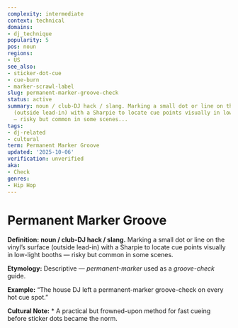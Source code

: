 ```yaml
---
complexity: intermediate
context: technical
domains:
- dj_technique
popularity: 5
pos: noun
regions:
- US
see_also:
- sticker-dot-cue
- cue-burn
- marker-scrawl-label
slug: permanent-marker-groove-check
status: active
summary: noun / club-DJ hack / slang. Marking a small dot or line on the vinyl’s surface
  (outside lead-in) with a Sharpie to locate cue points visually in low-light booths
  — risky but common in some scenes...
tags:
- dj-related
- cultural
term: Permanent Marker Groove
updated: '2025-10-06'
verification: unverified
aka:
- Check
genres:
- Hip Hop
---
```


# Permanent Marker Groove

**Definition:** **noun / club-DJ hack / slang.** Marking a small dot or line on the vinyl’s surface (outside lead-in) with a Sharpie to locate cue points visually in low-light booths — risky but common in some scenes.

**Etymology:** Descriptive — *permanent-marker* used as a *groove-check* guide.

**Example:** “The house DJ left a permanent-marker groove-check on every hot cue spot.”

**Cultural Note:** * A practical but frowned-upon method for fast cueing before sticker dots became the norm.

